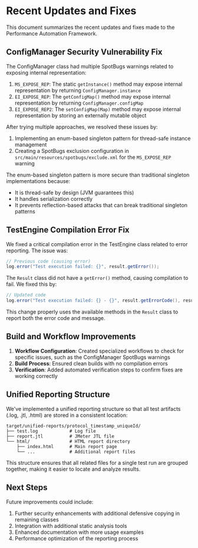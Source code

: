 # Recent Updates and Fixes

This document summarizes the recent updates and fixes made to the Performance Automation Framework.

## ConfigManager Security Vulnerability Fix

The ConfigManager class had multiple SpotBugs warnings related to exposing internal representation:

1. `MS_EXPOSE_REP`: The static `getInstance()` method may expose internal representation by returning `ConfigManager.instance`
2. `EI_EXPOSE_REP`: The `getConfigMap()` method may expose internal representation by returning `ConfigManager.configMap`
3. `EI_EXPOSE_REP2`: The `setConfigMap(Map)` method may expose internal representation by storing an externally mutable object

After trying multiple approaches, we resolved these issues by:

1. Implementing an enum-based singleton pattern for thread-safe instance management
2. Creating a SpotBugs exclusion configuration in `src/main/resources/spotbugs/exclude.xml` for the `MS_EXPOSE_REP` warning

The enum-based singleton pattern is more secure than traditional singleton implementations because:
- It is thread-safe by design (JVM guarantees this)
- It handles serialization correctly
- It prevents reflection-based attacks that can break traditional singleton patterns

## TestEngine Compilation Error Fix

We fixed a critical compilation error in the TestEngine class related to error reporting. The issue was:

```java
// Previous code (causing error)
log.error("Test execution failed: {}", result.getError());
```

The `Result` class did not have a `getError()` method, causing compilation to fail. We fixed this by:

```java
// Updated code
log.error("Test execution failed: {} - {}", result.getErrorCode(), result.getErrorMessage());
```

This change properly uses the available methods in the `Result` class to report both the error code and message.

## Build and Workflow Improvements

1. **Workflow Configuration**: Created specialized workflows to check for specific issues, such as the ConfigManager SpotBugs warnings
2. **Build Process**: Ensured clean builds with no compilation errors
3. **Verification**: Added automated verification steps to confirm fixes are working correctly

## Unified Reporting Structure

We've implemented a unified reporting structure so that all test artifacts (.log, .jtl, .html) are stored in a consistent location:

```
target/unified-reports/protocol_timestamp_uniqueId/
├── test.log            # Log file
├── report.jtl          # JMeter JTL file
└── html/               # HTML report directory
    ├── index.html      # Main report page
    └── ...             # Additional report files
```

This structure ensures that all related files for a single test run are grouped together, making it easier to locate and analyze results.

## Next Steps

Future improvements could include:

1. Further security enhancements with additional defensive copying in remaining classes
2. Integration with additional static analysis tools
3. Enhanced documentation with more usage examples
4. Performance optimization of the reporting process